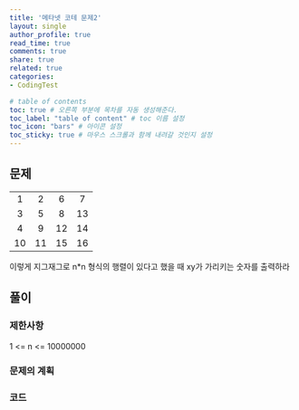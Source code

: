 ```yaml
---
title: '메타넷 코테 문제2'
layout: single
author_profile: true
read_time: true
comments: true
share: true
related: true
categories:
- CodingTest

# table of contents
toc: true # 오른쪽 부분에 목차를 자동 생성해준다.
toc_label: "table of content" # toc 이름 설정
toc_icon: "bars" # 아이콘 설정
toc_sticky: true # 마우스 스크롤과 함께 내려갈 것인지 설정
---
```


## 문제
|||||
|:---:|:---:|:---:|:---:|
|1|2|6|7|
|3|5|8|13|
|4|9|12|14|
|10|11|15|16|

이렇게 지그재그로 n*n 형식의 행렬이 있다고 했을 때
xy가 가리키는 숫자를 출력하라

## 풀이
### 제한사항
1 <= n <= 10000000

### 문제의 계획


### 코드
```java

```